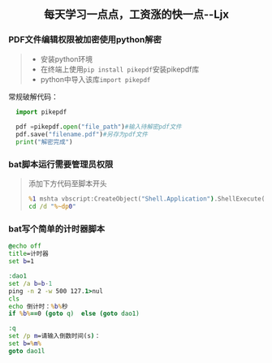 ## <p align="center" style="color.red">每天学习一点点，工资涨的快一点--Ljx</p>

### PDF文件编辑权限被加密使用python解密  

> - 安装python环境
> - 在终端上使用`pip install pikepdf`安装pikepdf库
> - python中导入该库`import pikepdf` 

常规破解代码：
```python   
  import pikepdf
 
  pdf =pikepdf.open("file_path")#输入待解密pdf文件  
  pdf.save("filename.pdf")#另存为pdf文件  
  print("解密完成")   
```
### bat脚本运行需要管理员权限
> 添加下方代码至脚本开头
> ```bat
> %1 mshta vbscript:CreateObject("Shell.Application").ShellExecute("cmd.exe","/c %~s0 ::","","runas",1)(window.close)&&exit
> cd /d "%~dp0"
> ```

### bat写个简单的计时器脚本
```bat
@echo off
title=计时器
set b=1

:dao1
set /a b=b-1
ping -n 2 -w 500 127.1>nul
cls
echo 倒计时：%b%秒
if %b%==0 (goto q)  else (goto dao1)

:q
set /p m=请输入倒数时间(s)：
set b=%m%
goto dao1l
```

